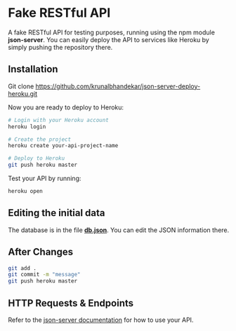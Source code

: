 # Fake RESTful API

A fake RESTful API for testing purposes, running using the npm module **json-server**. You can easily deploy the API to services like Heroku by simply pushing the repository there.

## Installation

Git clone 
https://github.com/krunalbhandekar/json-server-deploy-heroku.git


Now you are ready to deploy to Heroku:

```sh
# Login with your Heroku account
heroku login

# Create the project
heroku create your-api-project-name

# Deploy to Heroku
git push heroku master
```

Test your API by running:

```sh
heroku open
```

## Editing the initial data

The database is in the file **[db.json](db.json)**. You can edit the JSON information there.

## After Changes

```sh
git add .
git commit -m "message"
git push heroku master
```

## HTTP Requests & Endpoints

Refer to the [json-server documentation](https://github.com/typicode/json-server) for how to use your API.

